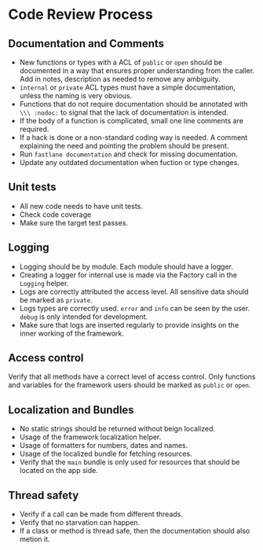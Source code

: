 # Code Review Process

## Documentation and Comments
- New functions or types with a ACL of `public` or `open` should be documented in a way that ensures proper understanding from the caller. Add in notes, description as needed to remove any ambiguity.
- `internal` or `private` ACL types must have a simple documentation, unless the naming is very obvious.
- Functions that do not require documentation should be annotated with `\\\ :nodoc:` to signal that the lack of documentation is intended.
- If the body of a function is complicated, small one line comments are required.
- If a hack is done or a non-standard coding way is needed. A comment explaining the need and pointing the problem should be present.
- Run `fastlane documentation` and check for missing documentation.
- Update any outdated documentation when fuction or type changes.

## Unit tests
- All new code needs to have unit tests.
- Check code coverage
- Make sure the target test passes.

## Logging
- Logging should be by module. Each module should have a logger.
- Creating a logger for internal use is made via the Factory call in the `Logging` helper.
- Logs are correctly attributed the access level. All sensitive data should be marked as `private`.
- Logs types are correctly used. `error` and `info` can be seen by the user. `debug` is only intended for development.
- Make sure that logs are inserted regularly to provide insights on the inner working of the framework.

## Access control
Verify that all methods have a correct level of access control. Only functions and variables for the framework users should be marked as `public` or `open`.

## Localization and Bundles
- No static strings should be returned without beign localized.
- Usage of the framework localization helper.
- Usage of formatters for numbers, dates and names.
- Usage of the localized bundle for fetching resources.
- Verify that the `main` bundle is only used for resources that should be located on the app side.

## Thread safety
- Verify if a call can be made from different threads.
- Verify that no starvation can happen.
- If a class or method is thread safe, then the documentation should also metion it.
